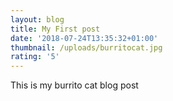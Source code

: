 ```yaml
---
layout: blog
title: My First post
date: '2018-07-24T13:35:32+01:00'
thumbnail: /uploads/burritocat.jpg
rating: '5'
---
```

This is my burrito cat blog post
